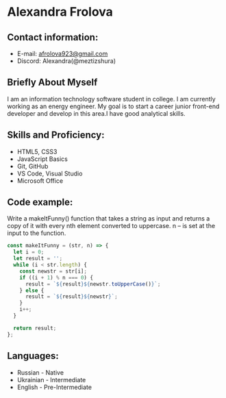 # Alexandra Frolova 

## Contact information: 
* E-mail: afrolova923@gmail.com
* Discord: Alexandra(@meztizshura)

## Briefly About Myself 
I am an information technology software student in college.  I am currently working as an energy engineer. My goal is to start a career junior front-end developer and develop in this area.I have good analytical skills.

## Skills and Proficiency: 
* HTML5, CSS3
* JavaScript Basics
* Git, GitHub
* VS Code, Visual Studio
* Microsoft Office 

## Code example: 
Write a makeItFunny() function that takes a string as input and returns a copy of it with every nth element converted to uppercase. n – is set at the input to the function.
```javascript
const makeItFunny = (str, n) => {
  let i = 0;
  let result = '';
  while (i < str.length) {
    const newstr = str[i];
    if ((i + 1) % n === 0) {
      result = `${result}${newstr.toUpperCase()}`;
    } else {
      result = `${result}${newstr}`;
    }
    i++;
  }

  return result;
};
```
## Languages: 
* Russian - Native
* Ukrainian - Intermediate 
* English - Pre-Intermediate 


